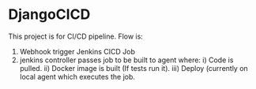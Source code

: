 # DjangoCICD
 This project is for CI/CD pipeline.
 Flow is:
 1. Webhook trigger Jenkins CICD Job
 2. jenkins controller passes job to be built to agent where:
    i) Code is pulled.
    ii) Docker image is built (If tests run it).
    iii) Deploy (currently on local agent which executes the job.
